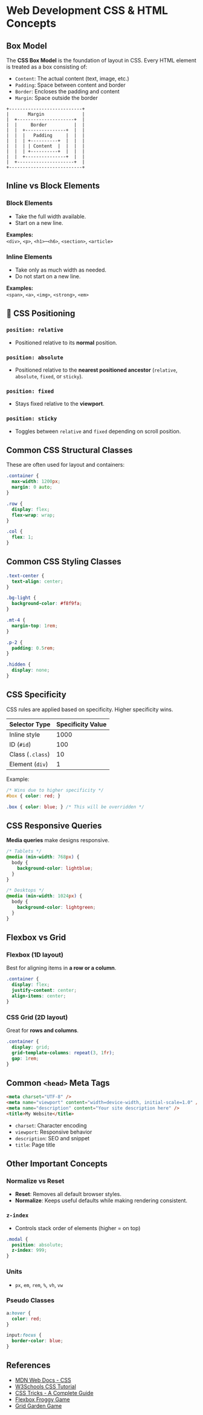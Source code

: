 
#  Web Development CSS & HTML Concepts

##  Box Model

The **CSS Box Model** is the foundation of layout in CSS. Every HTML element is treated as a box consisting of:

- `Content`: The actual content (text, image, etc.)
- `Padding`: Space between content and border
- `Border`: Encloses the padding and content
- `Margin`: Space outside the border

```
+---------------------------+
|       Margin              |
|  +---------------------+  |
|  |     Border          |  |
|  |  +---------------+  |  |
|  |  |   Padding     |  |  |
|  |  | +----------+  |  |  |
|  |  | | Content  |  |  |  |
|  |  | +----------+  |  |  |
|  |  +---------------+  |  |
|  +---------------------+  |
+---------------------------+
```

##  Inline vs Block Elements

### Block Elements
- Take the full width available.
- Start on a new line.

**Examples:**  
`<div>`, `<p>`, `<h1>`–`<h6>`, `<section>`, `<article>`

### Inline Elements
- Take only as much width as needed.
- Do not start on a new line.

**Examples:**  
`<span>`, `<a>`, `<img>`, `<strong>`, `<em>`

## 📍 CSS Positioning

### `position: relative`
- Positioned relative to its **normal** position.

### `position: absolute`
- Positioned relative to the **nearest positioned ancestor** (`relative`, `absolute`, `fixed`, or `sticky`).

### `position: fixed`
- Stays fixed relative to the **viewport**.

### `position: sticky`
- Toggles between `relative` and `fixed` depending on scroll position.

##  Common CSS Structural Classes

These are often used for layout and containers:

```css
.container {
  max-width: 1200px;
  margin: 0 auto;
}

.row {
  display: flex;
  flex-wrap: wrap;
}

.col {
  flex: 1;
}
```

##  Common CSS Styling Classes

```css
.text-center {
  text-align: center;
}

.bg-light {
  background-color: #f8f9fa;
}

.mt-4 {
  margin-top: 1rem;
}

.p-2 {
  padding: 0.5rem;
}

.hidden {
  display: none;
}
```

##  CSS Specificity

CSS rules are applied based on specificity. Higher specificity wins.

| Selector Type     | Specificity Value |
|-------------------|-------------------|
| Inline style      | 1000              |
| ID (`#id`)        | 100               |
| Class (`.class`)  | 10                |
| Element (`div`)   | 1                 |

Example:

```css
/* Wins due to higher specificity */
#box { color: red; }

.box { color: blue; } /* This will be overridden */
```

##  CSS Responsive Queries

**Media queries** make designs responsive.

```css
/* Tablets */
@media (min-width: 768px) {
  body {
    background-color: lightblue;
  }
}

/* Desktops */
@media (min-width: 1024px) {
  body {
    background-color: lightgreen;
  }
}
```

##  Flexbox vs Grid

###  Flexbox (1D layout)
Best for aligning items in **a row or a column**.

```css
.container {
  display: flex;
  justify-content: center;
  align-items: center;
}
```

###  CSS Grid (2D layout)
Great for **rows and columns**.

```css
.container {
  display: grid;
  grid-template-columns: repeat(3, 1fr);
  gap: 1rem;
}
```

##  Common `<head>` Meta Tags

```html
<meta charset="UTF-8" />
<meta name="viewport" content="width=device-width, initial-scale=1.0" />
<meta name="description" content="Your site description here" />
<title>My Website</title>
```

- `charset`: Character encoding
- `viewport`: Responsive behavior
- `description`: SEO and snippet
- `title`: Page title

##  Other Important Concepts

###  Normalize vs Reset
- **Reset**: Removes all default browser styles.
- **Normalize**: Keeps useful defaults while making rendering consistent.

###  `z-index`
- Controls stack order of elements (higher = on top)

```css
.modal {
  position: absolute;
  z-index: 999;
}
```

###  Units
- `px`, `em`, `rem`, `%`, `vh`, `vw`

###  Pseudo Classes
```css
a:hover {
  color: red;
}

input:focus {
  border-color: blue;
}
```

##  References

- [MDN Web Docs - CSS](https://developer.mozilla.org/en-US/docs/Web/CSS)
- [W3Schools CSS Tutorial](https://www.w3schools.com/css/)
- [CSS Tricks - A Complete Guide](https://css-tricks.com/)
- [Flexbox Froggy Game](https://flexboxfroggy.com/)
- [Grid Garden Game](https://cssgridgarden.com/)
